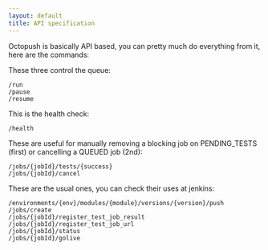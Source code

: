 ```yaml
---
layout: default
title: API specification
---
```

 
Octopush is basically API based, you can pretty much do everything from it, here are the commands:

These three control the queue:
````
/run
/pause
/resume

````

This is the health check:
````
/health

````

These are useful for manually removing a blocking job on PENDING_TESTS (first) or cancelling a QUEUED job (2nd):

````
/jobs/{jobId}/tests/{success}
/jobs/{jobId}/cancel

````

These are the usual ones, you can check their uses at jenkins:

````
/environments/{env}/modules/{module}/versions/{version}/push
/jobs/create
/jobs/{jobId}/register_test_job_result
/jobs/{jobId}/register_test_job_url
/jobs/{jobId}/status
/jobs/{jobId}/golive

````